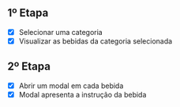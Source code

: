 ## 1º Etapa

- [x] Selecionar uma categoria
- [x] Visualizar as bebidas da categoria selecionada

## 2º Etapa

- [x] Abrir um modal em cada bebida
- [x] Modal apresenta a instrução da bebida
